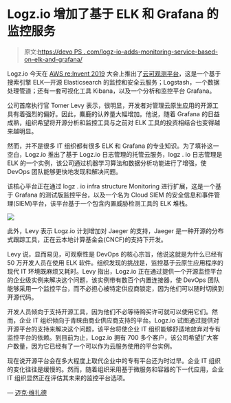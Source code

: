 # Logz.io 增加了基于 ELK 和 Grafana 的监控服务

> 原文:[https://devo PS . com/logz-io-adds-monitoring-service-based-on-elk-and-grafana/](https://devops.com/logz-io-adds-monitoring-service-based-on-elk-and-grafana/)

Logz.io 今天在 [AWS re:Invent 2019](https://reinvent.awsevents.com/) 大会上推出了[云可观测平台](https://www.globenewswire.com/news-release/2019/12/03/1955661/0/en/Logz-io-Unveils-First-Ever-Open-Source-Based-Cloud-Observability-Platform-Powered-by-ELK-and-Grafana.html)，这是一个基于搜索引擎 ELK—开源 Elasticsearch 的监控和安全云服务；Logstash，一个数据处理管道；还有一套可视化工具 Kibana，以及一个分析和监控平台 Grafana。

公司首席执行官 Tomer Levy 表示，很明显，开发者对管理云原生应用的开源工具有着强烈的偏好。因此，麋鹿的认养量大幅增加。他说，随着 Grafana 的日益成熟，组织希望将开源分析和监控工具与之前对 ELK 工具的投资相结合也变得越来越明显。

然而，并不是很多 IT 组织都有很多 ELK 和 Grafana 的专业知识。为了填补这一空白，Logz.io 推出了基于 Logz.io 日志管理的托管云服务，logz . io 日志管理是 ELK 的一个实例，该公司通过机器学习算法和数据分析功能进行了增强，使 DevOps 团队能够更快地发现和解决问题。

该核心平台正在通过 logz . io infra structure Monitoring 进行扩展，这是一个基于 Grafana 的测试版监控平台，以及一个名为 Cloud SIEM 的安全信息和事件管理(SIEM)平台，该平台基于一个包含内置威胁检测工具的 ELK 堆栈。

![](../Images/dfbefedd11f6e05779ee289698eb341d.png)

此外，Levy 表示 Logz.io 计划增加对 Jaeger 的支持，Jaeger 是一种开源的分布式跟踪工具，正在云本地计算基金会(CNCF)的支持下开发。

Levy 说，显而易见，可观察性是 DevOps 的核心宗旨，他说这就是为什么已经有 50 万开发人员在使用 ELK 软件。组织发现的挑战是，监控基于云原生应用程序的现代 IT 环境既麻烦又耗时。Levy 指出，Logz.io 正在通过提供一个开源监控平台的企业级实例来解决这个问题，该实例带有数百个内置连接器，使 DevOps 团队能够采用一个监控平台，而不必担心被特定供应商锁定，因为他们可以随时切换到开源代码。

开发人员倾向于支持开源工具，因为他们不必等待购买许可就可以使用它们。然而，企业 IT 组织倾向于青睐由商业供应商支持的平台。Logz.io 试图通过提供对开源平台的支持来解决这个问题，该平台将使企业 IT 组织能够舒适地放弃对专有监控平台的依赖。到目前为止，Logz.io 拥有 700 多个客户，该公司希望扩大客户数量，因为它已经有了一个可以作为云服务使用的平台实例。

现在说开源平台会在多大程度上取代企业中的专有平台还为时过早。企业 IT 组织的变化往往是缓慢的。然而，随着组织采用基于微服务和容器的下一代应用，企业 IT 组织显然正在评估其未来的监控平台选项。

— [迈克·维扎德](https://devops.com/author/mike-vizard/)